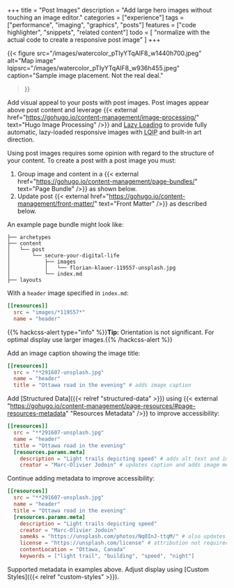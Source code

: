 +++
title = "Post Images"
description = "Add large hero images without touching an image editor."
categories = ["experience"]
tags = ["performance", "imaging", "graphics", "posts"]
features = ["code highlighter", "snippets", "related content"]
todo = [
  "normalize with the actual code to create a responsive post image"
]
+++

{{< figure
  src="/images/watercolor_pTIyYTqAlF8_w1440h700.jpeg"
  alt="Map image"
  lqipsrc="/images/watercolor_pTIyYTqAlF8_w936h455.jpeg"
  caption="Sample image placement. Not the real deal."
>}}

Add visual appeal to your posts with post images. Post images appear above post content and leverage {{< external href="https://gohugo.io/content-management/image-processing/" text="Hugo Image Processing" />}} and [Lazy Loading](../lazy-loading) to provide fully automatic, lazy-loaded responsive images with <abbr title="Low-Quality Image Placeholders">LQIP</abbr> and built-in art direction.

Using post images requires some opinion with regard to the structure of your content. To create a post with a post image you must:

1. Group image and content in a {{< external href="https://gohugo.io/content-management/page-bundles/" text="Page Bundle" />}} as shown below.
2. Update post {{< external href="https://gohugo.io/content-management/front-matter/" text="Front Matter" />}} as described below.

An example page bundle might look like:

```
├── archetypes
├── content
│   └── post
│       └── secure-your-digital-life
│           ├── images
│           │   └── florian-klauer-119557-unsplash.jpg
│           └── index.md
├── layouts
```

With a `header` image specified in `index.md`:

```toml
[[resources]]
  src = "images/*119557*"
  name = "header"
```

{{% hackcss-alert type="info" %}}**Tip:** Orientation is not significant. For optimal display use larger images.{{% /hackcss-alert %}}

Add an image caption showing the image title:

```toml
[[resources]]
  src = "**291607-unsplash.jpg"
  name = "header"
  title = "Ottawa road in the evening" # adds image caption
```

Add [Structured Data]({{< relref "structured-data" >}}) using {{< external "https://gohugo.io/content-management/page-resources/#page-resources-metadata" "Resources Metadata" />}} to improve accessibility:

```toml
[[resources]]
  src = "**291607-unsplash.jpg"
  name = "header"
  title = "Ottawa road in the evening"
  [resources.params.meta]
    description = "Light trails depicting speed" # adds alt text and image meta
    creator = "Marc-Olivier Jodoin" # updates caption and adds image meta
```

Continue adding metadata to improve accessibility:

```toml
[[resources]]
  src = "**291607-unsplash.jpg"
  name = "header"
  title = "Ottawa road in the evening"
  [resources.params.meta]
    description = "Light trails depicting speed"
    creator = "Marc-Olivier Jodoin"
    sameAs = "https://unsplash.com/photos/NqOInJ-ttqM/" # also updates caption
    license = "https://unsplash.com/license" # attribution not required
    contentLocation = "Ottawa, Canada"
    keywords = ["light trail", "building", "speed", "night"]
```

Supported metadata in examples above. Adjust display using [Custom Styles]({{< relref "custom-styles" >}}).
